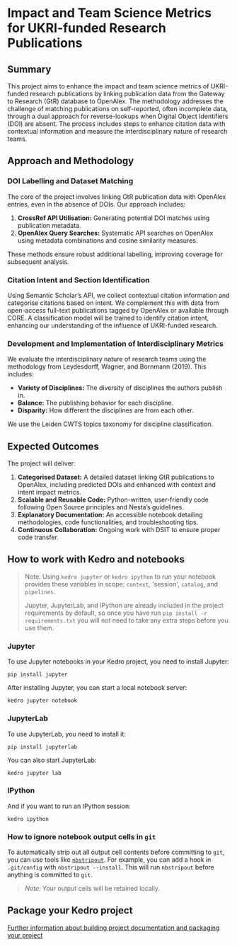 # Impact and Team Science Metrics for UKRI-funded Research Publications

## Summary

This project aims to enhance the impact and team science metrics of UKRI-funded research publications by linking publication data from the Gateway to Research (GtR) database to OpenAlex. The methodology addresses the challenge of matching publications on self-reported, often incomplete data, through a dual approach for reverse-lookups when Digital Object Identifiers (DOI) are absent. The process includes steps to enhance citation data with contextual information and measure the interdisciplinary nature of research teams.

## Approach and Methodology

### DOI Labelling and Dataset Matching

The core of the project involves linking GtR publication data with OpenAlex entries, even in the absence of DOIs. Our approach includes:

1. **CrossRef API Utilisation:** Generating potential DOI matches using publication metadata.
2. **OpenAlex Query Searches:** Systematic API searches on OpenAlex using metadata combinations and cosine similarity measures.

These methods ensure robust additional labelling, improving coverage for subsequent analysis.

### Citation Intent and Section Identification

Using Semantic Scholar’s API, we collect contextual citation information and categorise citations based on intent. We complement this with data from open-access full-text publications tagged by OpenAlex or available through CORE. A classification model will be trained to identify citation intent, enhancing our understanding of the influence of UKRI-funded research.

### Development and Implementation of Interdisciplinary Metrics

We evaluate the interdisciplinary nature of research teams using the methodology from Leydesdorff, Wagner, and Bornmann (2019). This includes:

- **Variety of Disciplines:** The diversity of disciplines the authors publish in.
- **Balance:** The publishing behavior for each discipline.
- **Disparity:** How different the disciplines are from each other.

We use the Leiden CWTS topics taxonomy for discipline classification.

## Expected Outcomes

The project will deliver:

1. **Categorised Dataset:** A detailed dataset linking GtR publications to OpenAlex, including predicted DOIs and enhanced with context and intent impact metrics.
2. **Scalable and Reusable Code:** Python-written, user-friendly code following Open Source principles and Nesta’s guidelines.
3. **Explanatory Documentation:** An accessible notebook detailing methodologies, code functionalities, and troubleshooting tips.
4. **Continuous Collaboration:** Ongoing work with DSIT to ensure proper code transfer.

## How to work with Kedro and notebooks

> Note: Using `kedro jupyter` or `kedro ipython` to run your notebook provides these variables in scope: `context`, 'session', `catalog`, and `pipelines`.
>
> Jupyter, JupyterLab, and IPython are already included in the project requirements by default, so once you have run `pip install -r requirements.txt` you will not need to take any extra steps before you use them.

### Jupyter
To use Jupyter notebooks in your Kedro project, you need to install Jupyter:

```
pip install jupyter
```

After installing Jupyter, you can start a local notebook server:

```
kedro jupyter notebook
```

### JupyterLab
To use JupyterLab, you need to install it:

```
pip install jupyterlab
```

You can also start JupyterLab:

```
kedro jupyter lab
```

### IPython
And if you want to run an IPython session:

```
kedro ipython
```

### How to ignore notebook output cells in `git`
To automatically strip out all output cell contents before committing to `git`, you can use tools like [`nbstripout`](https://github.com/kynan/nbstripout). For example, you can add a hook in `.git/config` with `nbstripout --install`. This will run `nbstripout` before anything is committed to `git`.

> *Note:* Your output cells will be retained locally.

## Package your Kedro project

[Further information about building project documentation and packaging your project](https://docs.kedro.org/en/stable/tutorial/package_a_project.html)

